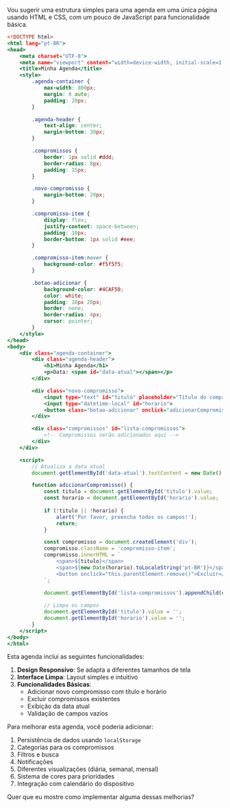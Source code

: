 Vou sugerir uma estrutura simples para uma agenda em uma única página usando HTML e CSS, com um pouco de JavaScript para funcionalidade básica.

```html:index.html
<!DOCTYPE html>
<html lang="pt-BR">
<head>
    <meta charset="UTF-8">
    <meta name="viewport" content="width=device-width, initial-scale=1.0">
    <title>Minha Agenda</title>
    <style>
        .agenda-container {
            max-width: 800px;
            margin: 0 auto;
            padding: 20px;
        }

        .agenda-header {
            text-align: center;
            margin-bottom: 30px;
        }

        .compromissos {
            border: 1px solid #ddd;
            border-radius: 8px;
            padding: 15px;
        }

        .novo-compromisso {
            margin-bottom: 20px;
        }

        .compromisso-item {
            display: flex;
            justify-content: space-between;
            padding: 10px;
            border-bottom: 1px solid #eee;
        }

        .compromisso-item:hover {
            background-color: #f5f5f5;
        }

        .botao-adicionar {
            background-color: #4CAF50;
            color: white;
            padding: 10px 20px;
            border: none;
            border-radius: 4px;
            cursor: pointer;
        }
    </style>
</head>
<body>
    <div class="agenda-container">
        <div class="agenda-header">
            <h1>Minha Agenda</h1>
            <p>Data: <span id="data-atual"></span></p>
        </div>

        <div class="novo-compromisso">
            <input type="text" id="titulo" placeholder="Título do compromisso">
            <input type="datetime-local" id="horario">
            <button class="botao-adicionar" onclick="adicionarCompromisso()">Adicionar</button>
        </div>

        <div class="compromissos" id="lista-compromissos">
            <!-- Compromissos serão adicionados aqui -->
        </div>
    </div>

    <script>
        // Atualiza a data atual
        document.getElementById('data-atual').textContent = new Date().toLocaleDateString('pt-BR');

        function adicionarCompromisso() {
            const titulo = document.getElementById('titulo').value;
            const horario = document.getElementById('horario').value;
            
            if (!titulo || !horario) {
                alert('Por favor, preencha todos os campos!');
                return;
            }

            const compromisso = document.createElement('div');
            compromisso.className = 'compromisso-item';
            compromisso.innerHTML = `
                <span>${titulo}</span>
                <span>${new Date(horario).toLocaleString('pt-BR')}</span>
                <button onclick="this.parentElement.remove()">Excluir</button>
            `;

            document.getElementById('lista-compromissos').appendChild(compromisso);
            
            // Limpa os campos
            document.getElementById('titulo').value = '';
            document.getElementById('horario').value = '';
        }
    </script>
</body>
</html>
```

Esta agenda inclui as seguintes funcionalidades:

1. **Design Responsivo**: Se adapta a diferentes tamanhos de tela
2. **Interface Limpa**: Layout simples e intuitivo
3. **Funcionalidades Básicas**:
   - Adicionar novo compromisso com título e horário
   - Excluir compromissos existentes
   - Exibição da data atual
   - Validação de campos vazios

Para melhorar esta agenda, você poderia adicionar:

1. Persistência de dados usando `localStorage`
2. Categorias para os compromissos
3. Filtros e busca
4. Notificações
5. Diferentes visualizações (diária, semanal, mensal)
6. Sistema de cores para prioridades
7. Integração com calendário do dispositivo

Quer que eu mostre como implementar alguma dessas melhorias?
